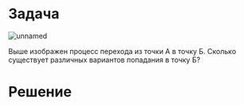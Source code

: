 # Задача
![unnamed](https://user-images.githubusercontent.com/89486551/138289615-09933013-c695-456e-af85-e88edbd4c71c.jpg)
 
Выше изображен процесс перехода из точки А в точку Б. Сколько существует различных вариантов попадания в точку Б?

# Решение
